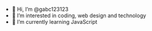 - 👋 Hi, I’m @gabc123123
- 👀 I’m interested in coding, web design and technology
- 🌱 I’m currently learning JavaScript
<!--
- 💞️ I’m looking to collaborate on ...
- 📫 How to reach me ...
-->

<!---
gabc123123/gabc123123 is a ✨ special ✨ repository because its `README.md` (this file) appears on your GitHub profile.
You can click the Preview link to take a look at your changes.
--->
